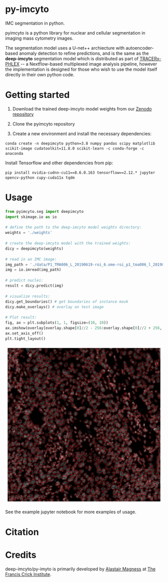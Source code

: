 # py-imcyto
IMC segmentation in python.

pyimcyto is a python library for nuclear and cellular segmentation in imaging mass cytometry images.

The segmentation model uses a U-net++ archiecture with autoencoder-based anomaly detection to refine predictions, and is the same as the **deep-imcyto** segmentation model which is distributed as part of [TRACERx-PHLEX](https://github.com/FrancisCrickInstitute/TRACERx-PHLEX) -- a Nextflow-based multiplexed image analysis pipeline, however the implementation is designed for those who wish to use the model itself directly in their own python code.

# Getting started

1. Download the trained deep-imcyto model weights from our [Zenodo repository](https://doi.org/10.5281/zenodo.7573269)

2. Clone the pyimcyto repository


3. Create a new environment and install the necessary dependencies:

<!-- conda install -c conda-forge cudatoolkit=11.8.0 scikit-learn -->

```console
conda create -n deepimcyto python=3.8 numpy pandas scipy matplotlib scikit-image cudatoolkit=11.8.0 scikit-learn -c conda-forge -c anaconda
```
Install Tensorflow and other dependencies from pip:
```
pip install nvidia-cudnn-cu11==8.6.0.163 tensorflow==2.12.* jupyter opencv-python cupy-cuda11x tqdm
```


<!-- ```console
pip install jupyter tensorflow==2.12 opencv-python cupy-cuda11x tqdm
``` -->

# Usage

```python
from pyimcyto.seg import deepimcyto
import skimage.io as io

# define the path to the deep-imcyto model weights directory:
weights = './weights'

# create the deep-imcyto model with the trained weights:
dicy = deepimcyto(weights)

# read in an IMC image:
img_path = './data/P1_TMA006_L_20190619-roi_6.ome-roi_p1_tma006_l_20190619-roi_6.png'
img = io.imread(img_path)

# predict nuclei:
result = dicy.predict(img)

# visualize results:
dicy.get_boundaries() # get boundaries of instance mask
dicy.make_overlays() # overlay on test image

# Plot result:
fig, ax = plt.subplots(1, 1, figsize=(10, 10))
ax.imshow(overlay[overlay.shape[0]//2 - 256:overlay.shape[0]//2 + 256, overlay.shape[1]//2 - 256:overlay.shape[1]//2 + 256]) # plot 512x512 tile in centre of test image
ax.set_axis_off()
plt.tight_layout()
```
![deep-imcyto prediction overlay](./pyimcyto/docs/images/overlay_P1_TMA006_L_20190619-roi_6.ome-roi_p1_tma006_l_20190619-roi_6.png)

See the example jupyter notebook for more examples of usage.

# Citation


# Credits

deep-imcyto/py-imyto is primarily developed by [Alastair Magness](mailto:alastair.magness@crick.ac.uk) at [The Francis Crick Institute](https://www.crick.ac.uk).